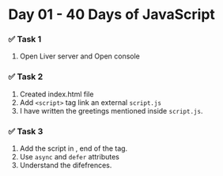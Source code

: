 # Day 01 - 40 Days of JavaScript

### ✅ Task 1
1. Open Liver server and Open console

### ✅ Task 2
1. Created index.html file
2. Add `<script>` tag link an external `script.js`
3. I have written the greetings mentioned inside `script.js`.

### ✅ Task 3
1. Add the script in <head>, end of the <body> tag.
2. Use `async` and `defer` attributes
3. Understand the difefrences.
